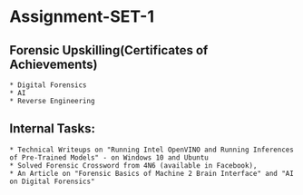 # Assignment-SET-1
## Forensic Upskilling(Certificates of Achievements)
    * Digital Forensics
    * AI
    * Reverse Engineering

## Internal Tasks:
    * Technical Writeups on "Running Intel OpenVINO and Running Inferences of Pre-Trained Models" - on Windows 10 and Ubuntu
    * Solved Forensic Crossword from 4N6 (available in Facebook),
    * An Article on "Forensic Basics of Machine 2 Brain Interface" and "AI on Digital Forensics" 
